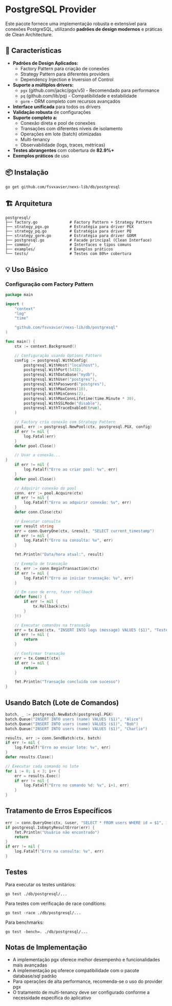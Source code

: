 # PostgreSQL Provider

Este pacote fornece uma implementação robusta e extensível para conexões PostgreSQL, utilizando **padrões de design modernos** e práticas de Clean Architecture.

## 🚀 Características

- **Padrões de Design Aplicados:**
  - Factory Pattern para criação de conexões
  - Strategy Pattern para diferentes providers
  - Dependency Injection e Inversion of Control
- **Suporte a múltiplos drivers:**
  - `pgx` (github.com/jackc/pgx/v5) - Recomendado para performance
  - `pq` (github.com/lib/pq) - Compatibilidade e estabilidade  
  - `gorm` - ORM completo com recursos avançados
- **Interface unificada** para todos os drivers
- **Validação robusta** de configurações
- **Suporte completo a:**
  - Conexão direta e pool de conexões
  - Transações com diferentes níveis de isolamento
  - Operações em lote (batch) otimizadas
  - Multi-tenancy
  - Observabilidade (logs, traces, métricas)
- **Testes abrangentes** com cobertura de **82.9%+**
- **Exemplos práticos** de uso

## 📦 Instalação

```bash
go get github.com/fsvxavier/nexs-lib/db/postgresql
```

## 🏗️ Arquitetura

```
postgresql/
├── factory.go              # Factory Pattern + Strategy Pattern  
├── strategy_pgx.go         # Estratégia para driver PGX
├── strategy_pq.go          # Estratégia para driver PQ
├── strategy_gorm.go        # Estratégia para driver GORM
├── postgresql.go           # Facade principal (Clean Interface)
├── common/                 # Interfaces e tipos comuns
├── examples/               # Exemplos práticos
└── tests/                  # Testes com 80%+ cobertura
```

## 💡 Uso Básico

### Configuração com Factory Pattern

```go
package main

import (
	"context"
	"log"
	"time"

	"github.com/fsvxavier/nexs-lib/db/postgresql"
)

func main() {
	ctx := context.Background()

	// Configuração usando Options Pattern
	config := postgresql.WithConfig(
		postgresql.WithHost("localhost"),
		postgresql.WithPort(5432),
		postgresql.WithDatabase("mydb"),
		postgresql.WithUser("postgres"),
		postgresql.WithPassword("postgres"),
		postgresql.WithMaxConns(10),
		postgresql.WithMinConns(2),
		postgresql.WithMaxConnLifetime(time.Minute * 30),
		postgresql.WithSSLMode("disable"),
		postgresql.WithTraceEnabled(true),
	)

	// Factory cria conexão com Strategy Pattern
	pool, err := postgresql.NewPool(ctx, postgresql.PGX, config)
	if err != nil {
		log.Fatal(err)
	}
	defer pool.Close()

	// Usar a conexão...
}
	if err != nil {
		log.Fatalf("Erro ao criar pool: %v", err)
	}
	defer pool.Close()

	// Adquirir conexão do pool
	conn, err := pool.Acquire(ctx)
	if err != nil {
		log.Fatalf("Erro ao adquirir conexão: %v", err)
	}
	defer conn.Close(ctx)

	// Executar consulta
	var result string
	err = conn.QueryOne(ctx, &result, "SELECT current_timestamp")
	if err != nil {
		log.Fatalf("Erro na consulta: %v", err)
	}

	fmt.Println("Data/hora atual:", result)

	// Exemplo de transação
	tx, err := conn.BeginTransaction(ctx)
	if err != nil {
		log.Fatalf("Erro ao iniciar transação: %v", err)
	}

	// Em caso de erro, fazer rollback
	defer func() {
		if err != nil {
			tx.Rollback(ctx)
		}
	}()

	// Executar comandos na transação
	err = tx.Exec(ctx, "INSERT INTO logs (message) VALUES ($1)", "Teste de transação")
	if err != nil {
		return
	}

	// Confirmar transação
	err = tx.Commit(ctx)
	if err != nil {
		return
	}

	fmt.Println("Transação concluída com sucesso")
}
```

## Usando Batch (Lote de Comandos)

```go
batch, _ := postgresql.NewBatch(postgresql.PGX)
batch.Queue("INSERT INTO users (name) VALUES ($1)", "Alice")
batch.Queue("INSERT INTO users (name) VALUES ($1)", "Bob")
batch.Queue("INSERT INTO users (name) VALUES ($1)", "Charlie")

results, err := conn.SendBatch(ctx, batch)
if err != nil {
	log.Fatalf("Erro ao enviar lote: %v", err)
}
defer results.Close()

// Executar cada comando no lote
for i := 0; i < 3; i++ {
	err = results.Exec()
	if err != nil {
		log.Fatalf("Erro no comando %d: %v", i+1, err)
	}
}
```

## Tratamento de Erros Específicos

```go
err := conn.QueryOne(ctx, &user, "SELECT * FROM users WHERE id = $1", 1)
if postgresql.IsEmptyResultError(err) {
	fmt.Println("Usuário não encontrado")
	return
}
if err != nil {
	log.Fatalf("Erro na consulta: %v", err)
}
```

## Testes

Para executar os testes unitários:

```
go test ./db/postgresql/...
```

Para testes com verificação de race conditions:

```
go test -race ./db/postgresql/...
```

Para benchmarks:

```
go test -bench=. ./db/postgresql/...
```

## Notas de Implementação

- A implementação pgx oferece melhor desempenho e funcionalidades mais avançadas
- A implementação pq oferece compatibilidade com o pacote database/sql padrão
- Para operações de alta performance, recomenda-se o uso do provider pgx
- O tratamento de multi-tenancy deve ser configurado conforme a necessidade específica do aplicativo
